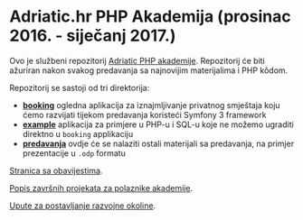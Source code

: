 Adriatic.hr PHP Akademija (prosinac 2016. - siječanj 2017.)
=============================

Ovo je službeni repozitorij [Adriatic PHP akademije](http://www.adriatic.hr/php-akademija). Repozitorij će biti ažuriran nakon svakog predavanja sa najnovijim materijalima i PHP kôdom.

Repozitorij se sastoji od tri direktorija:
* [**booking**](booking) ogledna aplikacija za iznajmljivanje privatnog smještaja koju ćemo razvijati tijekom predavanja koristeći Symfony 3 framework
* [**example**](example) aplikacija za primjere u PHP-u i SQL-u koje ne možemo ugraditi direktno u ``` booking ``` applikaciju
* [**predavanja**](predavanja) ovdje će se nalaziti ostali materijali sa predavanja, na primjer prezentacije u ``` .odp ``` formatu

[Stranica sa obavijestima](ANNOUNCEMENTS.md).

[Popis završnih projekata za polaznike akademije](PROJECTS.md).

[Upute za postavljanje razvojne okoline](ENVIRONMENT-SETUP.md).
